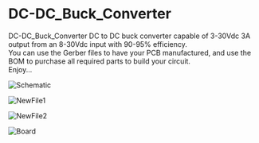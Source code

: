 # DC-DC_Buck_Converter
DC-DC_Buck_Converter DC to DC buck converter capable of 3-30Vdc 3A output from an 8-30Vdc input with 90-95% efficiency.    
You can use the Gerber files to have your PCB manufactured, and use the BOM to purchase all required parts to build your circuit.      
Enjoy...  

![Schematic](https://user-images.githubusercontent.com/55294493/64899167-f6e48a80-d63e-11e9-9533-1345a9696155.JPG)  

![NewFile1](https://user-images.githubusercontent.com/55325587/65063518-4672d100-d933-11e9-9d27-28c2e784a8bd.png)  

![NewFile2](https://user-images.githubusercontent.com/55325587/65063526-496dc180-d933-11e9-85d2-67d0e546c157.png)  

![Board](https://user-images.githubusercontent.com/55294493/64897648-01038a80-d639-11e9-9574-50bb8f996f63.png)
